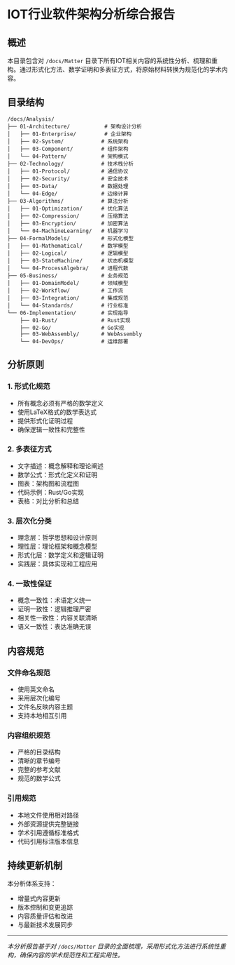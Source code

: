 # IOT行业软件架构分析综合报告

## 概述

本目录包含对 `/docs/Matter` 目录下所有IOT相关内容的系统性分析、梳理和重构。通过形式化方法、数学证明和多表征方式，将原始材料转换为规范化的学术内容。

## 目录结构

```text
/docs/Analysis/
├── 01-Architecture/           # 架构设计分析
│   ├── 01-Enterprise/         # 企业架构
│   ├── 02-System/            # 系统架构
│   ├── 03-Component/         # 组件架构
│   └── 04-Pattern/           # 架构模式
├── 02-Technology/            # 技术栈分析
│   ├── 01-Protocol/          # 通信协议
│   ├── 02-Security/          # 安全技术
│   ├── 03-Data/              # 数据处理
│   └── 04-Edge/              # 边缘计算
├── 03-Algorithms/            # 算法分析
│   ├── 01-Optimization/      # 优化算法
│   ├── 02-Compression/       # 压缩算法
│   ├── 03-Encryption/        # 加密算法
│   └── 04-MachineLearning/   # 机器学习
├── 04-FormalModels/          # 形式化模型
│   ├── 01-Mathematical/      # 数学模型
│   ├── 02-Logical/           # 逻辑模型
│   ├── 03-StateMachine/      # 状态机模型
│   └── 04-ProcessAlgebra/    # 进程代数
├── 05-Business/              # 业务规范
│   ├── 01-DomainModel/       # 领域模型
│   ├── 02-Workflow/          # 工作流
│   ├── 03-Integration/       # 集成规范
│   └── 04-Standards/         # 行业标准
└── 06-Implementation/        # 实现指导
    ├── 01-Rust/              # Rust实现
    ├── 02-Go/                # Go实现
    ├── 03-WebAssembly/       # WebAssembly
    └── 04-DevOps/            # 运维部署
```

## 分析原则

### 1. 形式化规范

- 所有概念必须有严格的数学定义
- 使用LaTeX格式的数学表达式
- 提供形式化证明过程
- 确保逻辑一致性和完整性

### 2. 多表征方式

- 文字描述：概念解释和理论阐述
- 数学公式：形式化定义和证明
- 图表：架构图和流程图
- 代码示例：Rust/Go实现
- 表格：对比分析和总结

### 3. 层次化分类

- 理念层：哲学思想和设计原则
- 理性层：理论框架和概念模型
- 形式化层：数学定义和逻辑证明
- 实践层：具体实现和工程应用

### 4. 一致性保证

- 概念一致性：术语定义统一
- 证明一致性：逻辑推理严密
- 相关性一致性：内容关联清晰
- 语义一致性：表达准确无误

## 内容规范

### 文件命名规范

- 使用英文命名
- 采用层次化编号
- 文件名反映内容主题
- 支持本地相互引用

### 内容组织规范

- 严格的目录结构
- 清晰的章节编号
- 完整的参考文献
- 规范的数学公式

### 引用规范

- 本地文件使用相对路径
- 外部资源提供完整链接
- 学术引用遵循标准格式
- 代码引用标注版本信息

## 持续更新机制

本分析体系支持：

- 增量式内容更新
- 版本控制和变更追踪
- 内容质量评估和改进
- 与最新技术发展同步

---

*本分析报告基于对 `/docs/Matter` 目录的全面梳理，采用形式化方法进行系统性重构，确保内容的学术规范性和工程实用性。*
